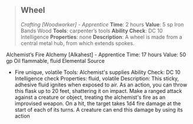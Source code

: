 

>## Wheel
>*Crafting [Woodworker] - Apprentice*
>**Time**: 2 hours
>**Value**: 5 sp
>Iron Bands Wood
>**Tools**: carpenter’s tools
>**Ability Check**: DC 10 Intelligence
>**Properties**: none
>**Description**: A wheel is made from a central metal hub, from which extends spokes.



Alchemist’s Fire
Alchemy [Alkahest] - Apprentice
Time: 17 hours
Value: 50 gp
Oil
flammable, fluid
Elemental Source
- Fire
unique, volatile
Tools: Alchemist's supplies
Ability Check: DC 10 Intelligence check
Properties: fluid, volatile
Description: This sticky, adhesive fluid ignites when exposed to
air. As an action, you can throw this flask up to 20 feet, shattering
it on impact. Make a ranged attack against a creature or object,
treating the alchemist's fire as an improvised weapon. On a hit,
the target takes 1d4 fire damage at the start of each of its turns.
A creature can end this damage by using its action